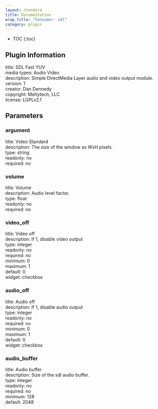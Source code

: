 ```yaml
---
layout: standard
title: Documentation
wrap_title: "Consumer: sdl"
category: plugin
---
```

* TOC
{:toc}

## Plugin Information

title: SDL Fast YUV  
media types:
Audio  Video  
description: Simple DirectMedia Layer audio and video output module.  
version: 1  
creator: Dan Dennedy  
copyright: Meltytech, LLC  
license: LGPLv2.1  

## Parameters

### argument

title: Video Standard    
description:
The size of the window as WxH pixels.  
type: string  
readonly: no  
required: no  

### volume

title: Volume    
description:
Audio level factor.  
type: float  
readonly: no  
required: no  

### video_off

title: Video off    
description:
If 1, disable video output  
type: integer  
readonly: no  
required: no  
minimum: 0  
maximum: 1  
default: 0  
widget: checkbox  

### audio_off

title: Audio off    
description:
If 1, disable audio output  
type: integer  
readonly: no  
required: no  
minimum: 0  
maximum: 1  
default: 0  
widget: checkbox  

### audio_buffer

title: Audio buffer    
description:
Size of the sdl audio buffer.  
type: integer  
readonly: no  
required: no  
minimum: 128  
default: 2048  

